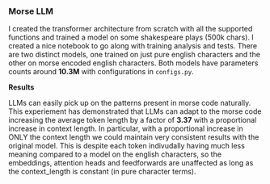 ### **Morse LLM** ###

I created the transformer architecture from scratch with all the supported functions and trained a model on some shakespeare plays (500k chars). I created a nice notebook to go along with training analysis and tests. There are two distinct models, one trained on just pure english characters and the other on morse encoded english characters. Both models have parameters counts around **10.3M** with configurations in `configs.py`.

**Results**

LLMs can easily pick up on the patterns present in morse code naturally. This experiement has demonstrated that LLMs can adapt to the morse code increasing the average token length by a factor of **3.37** with a proportional increase in context length. In particular, with a proportional increase in ONLY the context length we could maintain very consistent results with the original model. This is despite each token indivudally having much less meaning compared to a model on the english characters, so the embeddings, attention heads and feedforwards are unaffected as long as the context_length is constant (in pure character terms).

